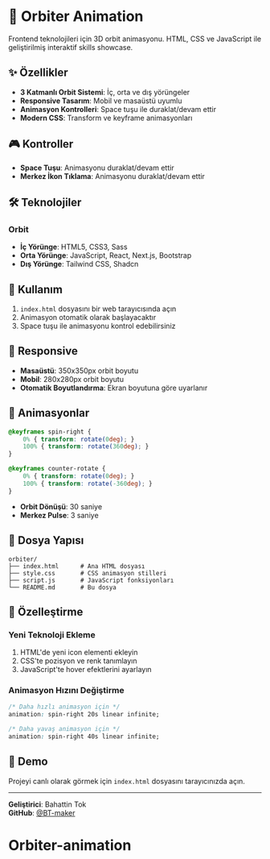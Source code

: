 # 🚀 Orbiter Animation

Frontend teknolojileri için 3D orbit animasyonu. HTML, CSS ve JavaScript ile geliştirilmiş interaktif skills showcase.

## ✨ Özellikler

- **3 Katmanlı Orbit Sistemi**: İç, orta ve dış yörüngeler
- **Responsive Tasarım**: Mobil ve masaüstü uyumlu
- **Animasyon Kontrolleri**: Space tuşu ile duraklat/devam ettir
- **Modern CSS**: Transform ve keyframe animasyonları

## 🎮 Kontroller

- **Space Tuşu**: Animasyonu duraklat/devam ettir
- **Merkez İkon Tıklama**: Animasyonu duraklat/devam ettir

## 🛠️ Teknolojiler

### Orbit
- **İç Yörünge**: HTML5, CSS3, Sass
- **Orta Yörünge**: JavaScript, React, Next.js, Bootstrap
- **Dış Yörünge**: Tailwind CSS, Shadcn

## 🚀 Kullanım

1. `index.html` dosyasını bir web tarayıcısında açın
2. Animasyon otomatik olarak başlayacaktır
3. Space tuşu ile animasyonu kontrol edebilirsiniz

## 📱 Responsive

- **Masaüstü**: 350x350px orbit boyutu
- **Mobil**: 280x280px orbit boyutu
- **Otomatik Boyutlandırma**: Ekran boyutuna göre uyarlanır

## 🎨 Animasyonlar

```css
@keyframes spin-right {
    0% { transform: rotate(0deg); }
    100% { transform: rotate(360deg); }
}

@keyframes counter-rotate {
    0% { transform: rotate(0deg); }
    100% { transform: rotate(-360deg); }
}
```

- **Orbit Dönüşü**: 30 saniye
- **Merkez Pulse**: 3 saniye

## 📁 Dosya Yapısı

```
orbiter/
├── index.html      # Ana HTML dosyası
├── style.css       # CSS animasyon stilleri
├── script.js       # JavaScript fonksiyonları
└── README.md       # Bu dosya
```

## 🎯 Özelleştirme

### Yeni Teknoloji Ekleme
1. HTML'de yeni icon elementi ekleyin
2. CSS'te pozisyon ve renk tanımlayın
3. JavaScript'te hover efektlerini ayarlayın

### Animasyon Hızını Değiştirme
```css
/* Daha hızlı animasyon için */
animation: spin-right 20s linear infinite;

/* Daha yavaş animasyon için */
animation: spin-right 40s linear infinite;
```

## 🌟 Demo

Projeyi canlı olarak görmek için `index.html` dosyasını tarayıcınızda açın.

---

**Geliştirici**: Bahattin Tok  
**GitHub**: [@BT-maker](https://github.com/BT-maker)
# Orbiter-animation
